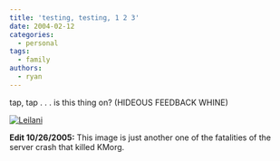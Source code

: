 ```yaml
---
title: 'testing, testing, 1 2 3'
date: 2004-02-12
categories:
  - personal
tags:
  - family
authors:
  - ryan
---
```


tap, tap . . . is this thing on? (HIDEOUS FEEDBACK WHINE)

[![Leilani](/images/DSC03169th.jpg)](http://toaster.spaceninja.com/kmorg/DSC03169small.jpg)

**Edit 10/26/2005:** This image is just another one of the fatalities of the server crash that killed KMorg.
